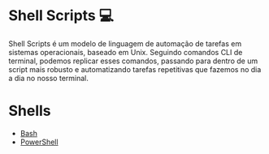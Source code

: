 # Shell Scripts 💻

Shell Scripts é um modelo de linguagem de automação de tarefas em sistemas operacionais, baseado em Unix. Seguindo comandos CLI de terminal, podemos replicar esses comandos, passando para dentro de um script mais robusto e automatizando tarefas repetitivas que fazemos no dia a dia no nosso terminal. 

# Shells
- [Bash](https://github.com/FelipeMota7/shell-scripts-collection/tree/main/bash-script/)
- [PowerShell](https://github.com/FelipeMota7/shell-scripts-collection/tree/main/powershell-script)
